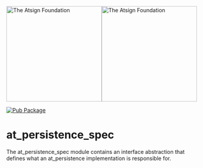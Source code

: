 <a href="https://atsign.com#gh-light-mode-only"><img width=250px src="https://atsign.com/wp-content/uploads/2022/05/atsign-logo-horizontal-color2022.svg#gh-light-mode-only" alt="The Atsign Foundation"></a><a href="https://atsign.com#gh-dark-mode-only"><img width=250px src="https://atsign.com/wp-content/uploads/2023/08/atsign-logo-horizontal-reverse2022-Color.svg#gh-dark-mode-only" alt="The Atsign Foundation"></a>

[![Pub Package](https://img.shields.io/pub/v/at_persistence_spec)](https://pub.dev/packages/at_persistence_spec)

# at_persistence_spec
The at_persistence_spec module contains an interface abstraction that defines 
what an at_persistence implementation is responsible for. 